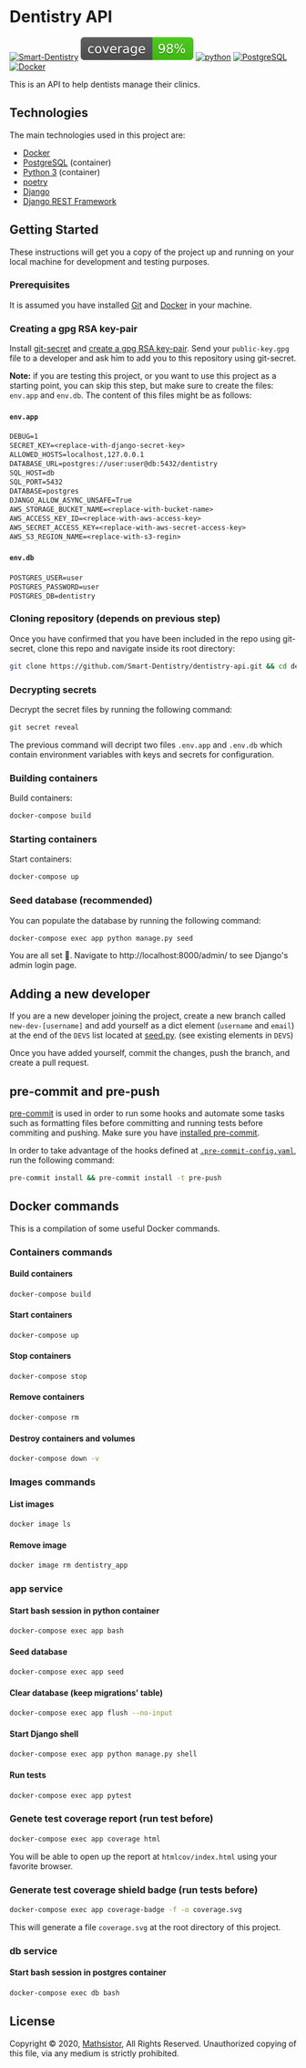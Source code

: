 # Dentistry API

[![Smart-Dentistry](https://circleci.com/gh/Smart-Dentistry/dentistry-api.svg?style=shield&circle-token=765b608e6af0871ef87ff07ef137c02c133b2640)](https://circleci.com/gh/Smart-Dentistry/dentistry-api.svg?style=shield&circle-token=765b608e6af0871ef87ff07ef137c02c133b2640)
[![coverage](./coverage.svg)](./coverage.svg)
[![python](https://upload.wikimedia.org/wikipedia/commons/a/a5/Blue_Python_3.8_Shield_Badge.svg)](https://www.python.org/)
[![PostgreSQL](https://badgen.net/badge/icon/postgresql?icon=postgresql&label)](https://badgen.net/badge/icon/postgresql?icon=postgresql&label)
[![Docker](https://badgen.net/badge/icon/docker?icon=docker&label)](https://badgen.net/badge/icon/docker?icon=docker&label)

This is an API to help dentists manage their clinics.

## Technologies

The main technologies used in this project are:

* [Docker][]
* [PostgreSQL][] (container)
* [Python 3][python] (container)
* [poetry][]
* [Django][]
* [Django REST Framework][DRF]

## Getting Started

These instructions will get you a copy of the project up and running on your local machine for development and testing purposes.

### Prerequisites

It is assumed you have installed [Git][] and [Docker][] in your machine.

### Creating a gpg RSA key-pair

Install [git-secret][] and [create a gpg RSA key-pair][create-gpg-key].
Send your `public-key.gpg` file to a developer and ask him to
add you to this repository using git-secret.

**Note:** if you are testing this project, or you want to use this project as a starting point, you can skip this step, but make sure to create the files: `env.app` and `env.db`. The content of this files might be as follows:

#### `env.app`

```
DEBUG=1
SECRET_KEY=<replace-with-django-secret-key>
ALLOWED_HOSTS=localhost,127.0.0.1
DATABASE_URL=postgres://user:user@db:5432/dentistry
SQL_HOST=db
SQL_PORT=5432
DATABASE=postgres
DJANGO_ALLOW_ASYNC_UNSAFE=True
AWS_STORAGE_BUCKET_NAME=<replace-with-bucket-name>
AWS_ACCESS_KEY_ID=<replace-with-aws-access-key>
AWS_SECRET_ACCESS_KEY=<replace-with-aws-secret-access-key>
AWS_S3_REGION_NAME=<replace-with-s3-regin>
```

#### `env.db`

```
POSTGRES_USER=user
POSTGRES_PASSWORD=user
POSTGRES_DB=dentistry
```

### Cloning repository (depends on previous step)

Once you have confirmed that you have been included in the repo using git-secret, clone this repo and navigate inside its root directory:

```bash
git clone https://github.com/Smart-Dentistry/dentistry-api.git && cd dentistry-api
```

### Decrypting secrets

Decrypt the secret files by running the following command:

```python
git secret reveal
```

The previous command will decript two files `.env.app` and `.env.db` which contain environment variables with keys and secrets for configuration.

### Building containers

Build containers:

```bash
docker-compose build
```

### Starting containers

Start containers:

```bash
docker-compose up
```

### Seed database (recommended)

You can populate the database by running the following command:

```bash
docker-compose exec app python manage.py seed
```

You are all set 🎉. Navigate to http://localhost:8000/admin/ to see Django's admin login page.

## Adding a new developer

If you are a new developer joining the project,
create a new branch called `new-dev-[username]` and
add yourself as a dict element (`username` and `email`) at the end of the `DEVS` list located at [seed.py][].
(see existing elements in `DEVS`)

Once you have added yourself, commit the changes, push the branch, and create a pull request.

## pre-commit and pre-push

[pre-commit][] is used in order to run some hooks and automate some tasks such as formatting files before committing and running tests before commiting and pushing. Make sure you have [installed pre-commit][install-precommit].

In order to take advantage of the hooks defined at [`.pre-commit-config.yaml`][pre-commit-file], run the following command:

```bash
pre-commit install && pre-commit install -t pre-push
```

## Docker commands

This is a compilation of some useful Docker commands.

### Containers commands

#### Build containers

```bash
docker-compose build
```

#### Start containers

```bash
docker-compose up
```

#### Stop containers

```bash
docker-compose stop
```

#### Remove containers

```bash
docker-compose rm
```

#### Destroy containers and volumes

```bash
docker-compose down -v
```

### Images commands

#### List images

```bash
docker image ls
```

#### Remove image

```bash
docker image rm dentistry_app
```

### app service

#### Start bash session in python container

```bash
docker-compose exec app bash
```

#### Seed database

```bash
docker-compose exec app seed
```

#### Clear database (keep migrations' table)

```bash
docker-compose exec app flush --no-input
```

#### Start Django shell

```bash
docker-compose exec app python manage.py shell
```

#### Run tests

```bash
docker-compose exec app pytest
```

### Genete test coverage report (run test before)

```bash
docker-compose exec app coverage html
```

You will be able to open up the report at `htmlcov/index.html`
using your favorite browser.

### Generate test coverage shield badge (run tests before)

```bash
docker-compose exec app coverage-badge -f -o coverage.svg
```

This will generate a file `coverage.svg` at the root directory of this project.

### db service

#### Start bash session in postgres container

```bash
docker-compose exec db bash
```

## License

Copyright © 2020, [Mathsistor][], All Rights Reserved.
Unauthorized copying of this file, via any medium is strictly prohibited.


[create-gpg-key]: https://git-secret.io/#using-gpg
[Django]: https://www.djangoproject.com/
[DRF]: https://www.django-rest-framework.org/
[Docker]: https://www.docker.com
[Git]: https://git-scm.com/downloads
[git-secret]: https://git-secret.io/
[install-precommit]: https://pre-commit.com/#install
[Mathsistor]: http://mathsistor.com/
[poetry]: https://python-poetry.org
[PostgreSQL]: https://www.postgresql.org
[pre-commit]: https://pre-commit.com
[pre-commit-file]: .pre-commit-config.yaml
[python]: https://www.python.org
[seed.py]: ./core/management/commands/seed.py
